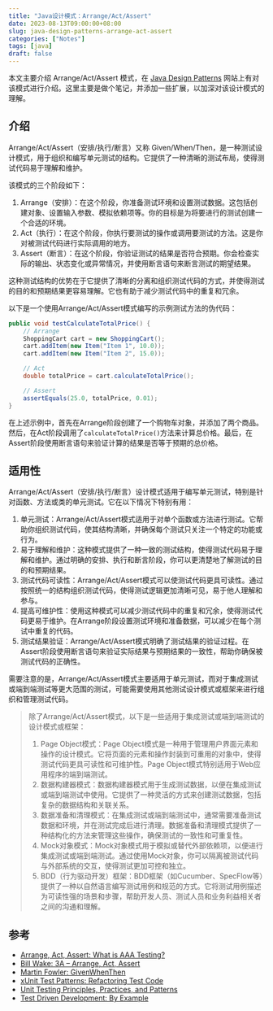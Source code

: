 ```yaml
---
title: "Java设计模式：Arrange/Act/Assert"
date: 2023-08-13T09:00:00+08:00
slug: java-design-patterns-arrange-act-assert
categories: ["Notes"]
tags: [java]
draft: false
---
```




本文主要介绍 Arrange/Act/Assert 模式，在 [Java Design Patterns](https://java-design-patterns.com/)  网站上有对该模式进行介绍。这里主要是做个笔记，并添加一些扩展，以加深对该设计模式的理解。



## 介绍

Arrange/Act/Assert（安排/执行/断言）又称 Given/When/Then，是一种测试设计模式，用于组织和编写单元测试的结构。它提供了一种清晰的测试布局，使得测试代码易于理解和维护。

该模式的三个阶段如下：

1. Arrange（安排）：在这个阶段，你准备测试环境和设置测试数据。这包括创建对象、设置输入参数、模拟依赖项等。你的目标是为将要进行的测试创建一个合适的环境。
2. Act（执行）：在这个阶段，你执行要测试的操作或调用要测试的方法。这是你对被测试代码进行实际调用的地方。
3. Assert（断言）：在这个阶段，你验证测试的结果是否符合预期。你会检查实际的输出、状态变化或异常情况，并使用断言语句来断言测试的期望结果。

这种测试结构的优势在于它提供了清晰的分离和组织测试代码的方式，并使得测试的目的和预期结果更容易理解。它也有助于减少测试代码中的重复和冗余。

以下是一个使用Arrange/Act/Assert模式编写的示例测试方法的伪代码：

```java
public void testCalculateTotalPrice() {
    // Arrange
    ShoppingCart cart = new ShoppingCart();
    cart.addItem(new Item("Item 1", 10.0));
    cart.addItem(new Item("Item 2", 15.0));

    // Act
    double totalPrice = cart.calculateTotalPrice();

    // Assert
    assertEquals(25.0, totalPrice, 0.01);
}
```

在上述示例中，首先在Arrange阶段创建了一个购物车对象，并添加了两个商品。然后，在Act阶段调用了`calculateTotalPrice()`方法来计算总价格。最后，在Assert阶段使用断言语句来验证计算的结果是否等于预期的总价格。

## 适用性

Arrange/Act/Assert（安排/执行/断言）设计模式适用于编写单元测试，特别是针对函数、方法或类的单元测试。它在以下情况下特别有用：

1. 单元测试：Arrange/Act/Assert模式适用于对单个函数或方法进行测试。它帮助你组织测试代码，使其结构清晰，并确保每个测试只关注一个特定的功能或行为。
2. 易于理解和维护：这种模式提供了一种一致的测试结构，使得测试代码易于理解和维护。通过明确的安排、执行和断言阶段，你可以更清楚地了解测试的目的和预期结果。
3. 测试代码可读性：Arrange/Act/Assert模式可以使测试代码更具可读性。通过按照统一的结构组织测试代码，使得测试逻辑更加清晰可见，易于他人理解和参与。
4. 提高可维护性：使用这种模式可以减少测试代码中的重复和冗余，使得测试代码更易于维护。在Arrange阶段设置测试环境和准备数据，可以减少在每个测试中重复的代码。
5. 测试结果验证：Arrange/Act/Assert模式明确了测试结果的验证过程。在Assert阶段使用断言语句来验证实际结果与预期结果的一致性，帮助你确保被测试代码的正确性。

需要注意的是，Arrange/Act/Assert模式主要适用于单元测试，而对于集成测试或端到端测试等更大范围的测试，可能需要使用其他测试设计模式或框架来进行组织和管理测试代码。

> 除了Arrange/Act/Assert模式，以下是一些适用于集成测试或端到端测试的设计模式或框架：
>
> 1. Page Object模式：Page Object模式是一种用于管理用户界面元素和操作的设计模式。它将页面的元素和操作封装到可重用的对象中，使得测试代码更具可读性和可维护性。Page Object模式特别适用于Web应用程序的端到端测试。
> 2. 数据构建器模式：数据构建器模式用于生成测试数据，以便在集成测试或端到端测试中使用。它提供了一种灵活的方式来创建测试数据，包括复杂的数据结构和关联关系。
> 3. 数据准备和清理模式：在集成测试或端到端测试中，通常需要准备测试数据和环境，并在测试完成后进行清理。数据准备和清理模式提供了一种结构化的方法来管理这些操作，确保测试的一致性和可重复性。
> 4. Mock对象模式：Mock对象模式用于模拟或替代外部依赖项，以便进行集成测试或端到端测试。通过使用Mock对象，你可以隔离被测试代码与外部系统的交互，使得测试更加可控和独立。
> 5. BDD（行为驱动开发）框架：BDD框架（如Cucumber、SpecFlow等）提供了一种以自然语言编写测试用例和规范的方式。它将测试用例描述为可读性强的场景和步骤，帮助开发人员、测试人员和业务利益相关者之间的沟通和理解。

## 参考

- [Arrange, Act, Assert: What is AAA Testing?](https://blog.ncrunch.net/post/arrange-act-assert-aaa-testing.aspx)
- [Bill Wake: 3A – Arrange, Act, Assert](https://xp123.com/articles/3a-arrange-act-assert/)
- [Martin Fowler: GivenWhenThen](https://martinfowler.com/bliki/GivenWhenThen.html)
- [xUnit Test Patterns: Refactoring Test Code](https://www.amazon.com/gp/product/0131495054/ref=as_li_qf_asin_il_tl?ie=UTF8&tag=javadesignpat-20&creative=9325&linkCode=as2&creativeASIN=0131495054&linkId=99701e8f4af2f7e8dd50d720c9b63dbf)
- [Unit Testing Principles, Practices, and Patterns](https://www.amazon.com/gp/product/1617296279/ref=as_li_qf_asin_il_tl?ie=UTF8&tag=javadesignpat-20&creative=9325&linkCode=as2&creativeASIN=1617296279&linkId=74c75cf22a63c3e4758ae08aa0a0cc35)
- [Test Driven Development: By Example](https://www.amazon.com/gp/product/0321146530/ref=as_li_qf_asin_il_tl?ie=UTF8&tag=javadesignpat-20&creative=9325&linkCode=as2&creativeASIN=0321146530&linkId=5c63a93d8c1175b84ca5087472ef0e05)
